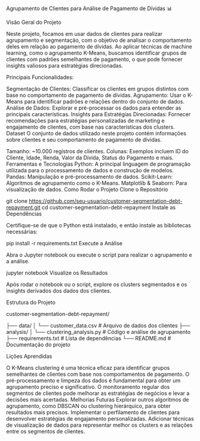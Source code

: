 Agrupamento de Clientes para Análise de Pagamento de Dívidas 📊

Visão Geral do Projeto

Neste projeto, focamos em usar dados de clientes para realizar agrupamento e segmentação, com o objetivo de analisar o comportamento deles em relação ao pagamento de dívidas. Ao aplicar técnicas de machine learning, como o agrupamento K-Means, buscamos identificar grupos de clientes com padrões semelhantes de pagamento, o que pode fornecer insights valiosos para estratégias direcionadas.

Principais Funcionalidades:

Segmentação de Clientes: Classificar os clientes em grupos distintos com base no comportamento de pagamento de dívidas.
Agrupamento: Usar o K-Means para identificar padrões e relações dentro do conjunto de dados.
Análise de Dados: Explorar e pré-processar os dados para entender as principais características.
Insights para Estratégias Direcionadas: Fornecer recomendações para estratégias personalizadas de marketing e engajamento de clientes, com base nas características dos clusters.
Dataset
O conjunto de dados utilizado neste projeto contém informações sobre clientes e seu comportamento de pagamento de dívidas.

Tamanho: ~10.000 registros de clientes.
Colunas: Exemplos incluem ID do Cliente, Idade, Renda, Valor da Dívida, Status do Pagamento e mais.
Ferramentas e Tecnologias
Python: A principal linguagem de programação utilizada para o processamento de dados e construção de modelos.
Pandas: Manipulação e pré-processamento de dados.
Scikit-Learn: Algoritmos de agrupamento como o K-Means.
Matplotlib & Seaborn: Para visualização de dados.
Como Rodar o Projeto
Clone o Repositório


git clone https://github.com/seu-usuario/customer-segmentation-debt-repayment.git
cd customer-segmentation-debt-repayment
Instale as Dependências

Certifique-se de que o Python está instalado, e então instale as bibliotecas necessárias:

pip install -r requirements.txt
Execute a Análise

Abra o Jupyter notebook ou execute o script para realizar o agrupamento e a análise.

jupyter notebook
Visualize os Resultados

Após rodar o notebook ou o script, explore os clusters segmentados e os insights derivados dos dados dos clientes.

Estrutura do Projeto

customer-segmentation-debt-repayment/

├── data/
│   └── customer_data.csv       # Arquivo de dados dos clientes
├── analysis/
│   └── clustering_analysis.py  # Código e análise de agrupamento
├── requirements.txt            # Lista de dependências
└── README.md                   # Documentação do projeto

Lições Aprendidas

O K-Means clustering é uma técnica eficaz para identificar grupos semelhantes de clientes com base nos comportamentos de pagamento.
O pré-processamento e limpeza dos dados é fundamental para obter um agrupamento preciso e significativo.
O monitoramento regular dos segmentos de clientes pode melhorar as estratégias de negócios e levar a decisões mais acertadas.
Melhorias Futuras
Explorar outros algoritmos de agrupamento, como DBSCAN ou clustering hierárquico, para obter resultados mais precisos.
Implementar o perfilamento de clientes para desenvolver estratégias de engajamento personalizadas.
Adicionar técnicas de visualização de dados para representar melhor os clusters e as relações entre os segmentos de clientes.
